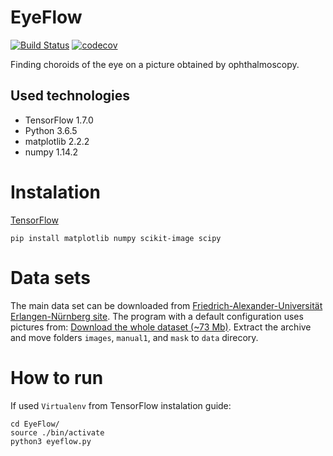 # EyeFlow
[![Build Status](https://travis-ci.org/zperkowski/EyeFlow.svg?branch=master)](https://travis-ci.org/zperkowski/EyeFlow)
[![codecov](https://codecov.io/gh/zperkowski/EyeFlow/branch/master/graph/badge.svg)](https://codecov.io/gh/zperkowski/EyeFlow)

Finding choroids of the eye on a picture obtained by ophthalmoscopy.

## Used technologies
 * TensorFlow 1.7.0
 * Python 3.6.5
 * matplotlib 2.2.2
 * numpy 1.14.2

# Instalation

[TensorFlow](https://www.tensorflow.org/install/)

```
pip install matplotlib numpy scikit-image scipy
```

# Data sets
The main data set can be downloaded from [Friedrich-Alexander-Universität Erlangen-Nürnberg site](https://www5.cs.fau.de/research/data/fundus-images/).
The program with a default configuration uses pictures from: [Download the whole dataset (~73 Mb)](https://www5.cs.fau.de/fileadmin/research/datasets/fundus-images/all.zip).
Extract the archive and move folders `images`, `manual1`, and `mask` to `data` direcory.

# How to run
If used `Virtualenv` from TensorFlow instalation guide:

```
cd EyeFlow/
source ./bin/activate
python3 eyeflow.py
```
